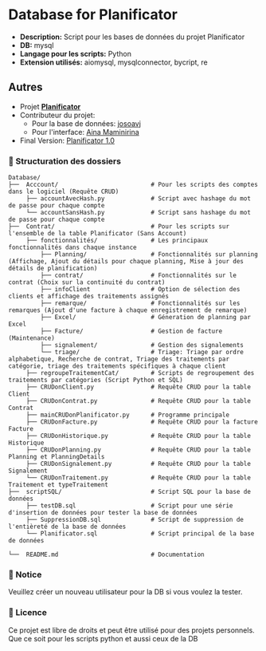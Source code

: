 # Database for Planificator

- **Description:** Script pour les bases de données du projet Planificator
- **DB:** mysql
- **Langage pour les scripts:** Python
- **Extension utilisés:** aiomysql, mysqlconnector, bycript, re

## Autres

- Projet **[Planificator](https://github.com/AinaMaminirina18/Planificator)**
- Contributeur du projet:
  - Pour la base de données: [josoavj](https://github.com/josoavj)
  - Pour l'interface: [Aina Maminirina](https://github.com/AinaMaminirina18)
- Final Version: [Planificator 1.0]()

### 📂 Structuration des dossiers

```
Database/
├──  Acccount/                          # Pour les scripts des comptes dans le logiciel (Requête CRUD)
     ├── accountAvecHash.py             # Script avec hashage du mot de passe pour chaque compte
     └── accountSansHash.py             # Script sans hashage du mot de passe pour chaque compte
├──  Contrat/                           # Pour les scripts sur l'ensemble de la table Planificator (Sans Account)
     ├── fonctionnalités/               # Les principaux fonctionnalités dans chaque instance
         ├── Planning/                  # Fonctionnalités sur planning (Affichage, Ajout du détails pour chaque planning, Mise à jour des détails de planification)
         ├── contrat/                   # Fonctionnalités sur le contrat (Choix sur la continuité du contrat)
         ├── infoClient                 # Option de sélection des clients et affichage des traitements assignés
         ├── remarque/                  # Fonctionnalités sur les remarques (Ajout d'une facture à chaque enregistrement de remarque)
         ├── Excel/                     # Géneration de planning par Excel
         ├── Facture/                   # Gestion de facture (Maintenance)
         ├── signalement/               # Gestion des signalements
         └── triage/                    # Triage: Triage par ordre alphabetique, Recherche de contrat, Triage des traitements par catégorie, triage des traitements spécifiques à chaque client
     ├── regroupeTraitementCat/         # Scripts de regroupement des traitements par catégories (Script Python et SQL)
     ├── CRUDonClient.py                # Requête CRUD pour la table Client
     ├── CRUDonContrat.py               # Requête CRUD pour la table Contrat
     ├── mainCRUDonPlanificator.py      # Programme principale 
     ├── CRUDonFacture.py               # Requête CRUD pour la facture Facture
     ├── CRUDonHistorique.py            # Requête CRUD pour la table Historique
     ├── CRUDonPlanning.py              # Requête CRUD pour la table Planning et PlanningDetails
     ├── CRUDonSignalement.py           # Requête CRUD pour la table Signalement 
     └── CRUDonTraitement.py            # Requête CRUD pour la table Traitement et typeTraitement
├──  scriptSQL/                         # Script SQL pour la base de données
     ├── testDB.sql                     # Script pour une série d'insertion de données pour tester la base de données
     ├── SuppressionDB.sql              # Script de suppression de l'entièreté de la base de données
     └── Planificator.sql               # Script principal de la base de données

└──  README.md                          # Documentation
```

### 📝 Notice

Veuillez créer un nouveau utilisateur pour la DB si vous voulez la tester.

### 📃 Licence

Ce projet est libre de droits et peut être utilisé pour des projets personnels. Que ce soit pour les scripts python et aussi ceux de la DB
